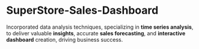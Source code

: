 # SuperStore-Sales-Dashboard
Incorporated data analysis techniques, specializing in **time series analysis**, to deliver valuable **insights**, accurate **sales forecasting**, and **interactive dashboard**
creation, driving business success.
